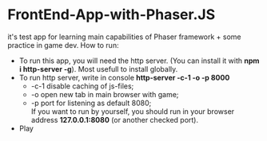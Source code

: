 # FrontEnd-App-with-Phaser.JS
it's test app for learning main capabilities of Phaser framework + some practice in game dev.
How to run:
* To run this app, you will need the http server. (You can install it with <b>npm i http-server -g</b>). Most usefull to install globally.
* To run http server, write in console <b>http-server -c-1 -o -p 8000</b>
  * -c-1 disable caching of js-files;
  * -o open new tab in main browser with game;
  * -p port for listening as default 8080; <br />
If you want to run by yourself, you should run in your browser address <b>127.0.0.1:8080</b> (or another checked port).
* Play
